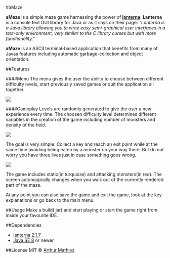 #aMaze

**aMaze** is a simple maze game harnessing the power of [**lanterna**](https://code.google.com/p/lanterna/). **Lanterna** is a console text GUI library for Java or as it says on their page: *"Lanterna is a Java library allowing you to write easy semi-graphical user interfaces in a text-only environment, very similar to the C library curses but with more functionality."*

**aMaze** is an ASCII terminal-based application that benefits from many of Javas features including automatic garbage-collection and object orientation.

##Features

####Menu
The menu gives the user the ability to choose between different difficulty levels, start previously saved games or quit the application all together.

![](https://github.com/arthurmathies/aMaze/blob/master/images/mainMenu.png)

####Gameplay
Levels are randomly generated to give the user a new experience every time. The choosen difficulty level determines different variables in the creation of the game including number of monsters and density of the field.

![](https://github.com/arthurmathies/aMaze/blob/master/images/gameplayEasy.png)

The goal is very simple: Collect a key and reach an exit point while at the same time avoiding being eaten by a monster on your way there. But do not worry you have three lives just in case something goes wrong.

![](https://github.com/arthurmathies/aMaze/blob/master/images/gameplay.png)

The game includes static(in turquoise) and attacking monsters(in red). The screen automagically changes when you walk out of the currently rendered part of the maze.

At any point you can also save the game and exit the game, look at the key explanations or go back to the main menu.

##Usage
Make a build(.jar) and start playing or start the game right from inside your favourite IDE.

##Dependencies
* [lanterna 2.1.7](https://code.google.com/p/lanterna/downloads/detail?name=lanterna-2.1.7.jar&can=2&q=)
* [Java SE 8](https://java.com/de/download/) or newer

##License
MIT &copy; [Arthur Mathies](https://github.com/arthurmathies) 





